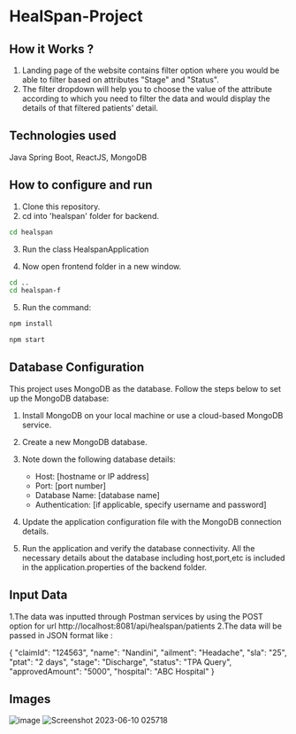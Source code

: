 # HealSpan-Project

## How it Works ?
1. Landing page of the website contains filter option where you would be able to filter based on attributes "Stage" and "Status".
2. The filter dropdown will help you to choose the value of the attribute according to which you need to filter the data and would display the details of that filtered patients' detail.

## Technologies used
Java Spring Boot, ReactJS, MongoDB

## How to configure and run
1. Clone this repository.
2. cd into 'healspan' folder for backend.
```bash
cd healspan
```
3. Run the class HealspanApplication 

4. Now open frontend folder in a new window.
```bash
cd ..
cd healspan-f
```
5. Run the command:
```bash
npm install
```
```bash
npm start
```

## Database Configuration

This project uses MongoDB as the database. Follow the steps below to set up the MongoDB database:

1. Install MongoDB on your local machine or use a cloud-based MongoDB service.
2. Create a new MongoDB database.
3. Note down the following database details:

   - Host: [hostname or IP address]
   - Port: [port number]
   - Database Name: [database name]
   - Authentication: [if applicable, specify username and password]

4. Update the application configuration file with the MongoDB connection details.
5. Run the application and verify the database connectivity.
All the necessary details about the database including host,port,etc is included in the application.properties of the backend folder.

## Input Data
1.The data was inputted through Postman services by using the POST option for url http://localhost:8081/api/healspan/patients
2.The data will be passed in JSON format like :

{
    "claimId": "124563",
    "name": "Nandini",
    "ailment": "Headache",
    "sla": "25",
    "ptat": "2 days",
    "stage": "Discharge",
    "status": "TPA Query",
    "approvedAmount": "5000",
    "hospital": "ABC Hospital"
}

## Images 
![image](https://github.com/nandiinii/HealSpan-Project/assets/99135337/eb107391-b01c-426b-892b-db923b191ad9)
![Screenshot 2023-06-10 025718](https://github.com/nandiinii/HealSpan-Project/assets/99135337/3f5102b9-4670-4e61-8ec6-1b06163a59bb)


